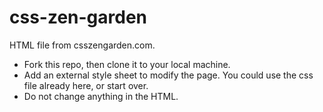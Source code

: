 # css-zen-garden
HTML file from csszengarden.com. 
- Fork this repo, then clone it to your local machine.
- Add an external style sheet to modify the page. You could use the css file already here, or start over.
- Do not change anything in the HTML.

